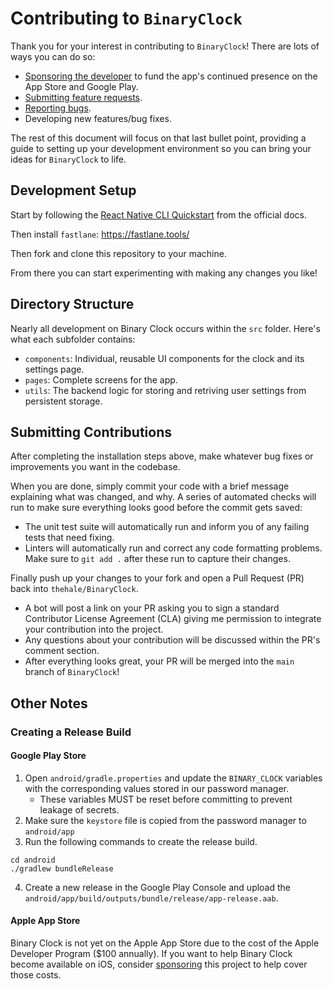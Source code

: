 <!--
 Copyright (c) 2022 Joseph Hale

 This Source Code Form is subject to the terms of the Mozilla Public
 License, v. 2.0. If a copy of the MPL was not distributed with this
 file, You can obtain one at http://mozilla.org/MPL/2.0/.
-->

# Contributing to `BinaryClock`

Thank you for your interest in contributing to `BinaryClock`! There are lots of ways you can do so:

- [Sponsoring the developer](https://github.com/sponsors/thehale) to fund the app's continued presence on the App Store and Google Play.
- [Submitting feature requests](https://github.com/thehale/BinaryClock/issues/new/choose).
- [Reporting bugs](https://github.com/thehale/BinaryClock/issues/new/choose).
- Developing new features/bug fixes.

The rest of this document will focus on that last bullet point, providing a
guide to setting up your development environment so you can bring your ideas for
`BinaryClock` to life.

## Development Setup

Start by following the [React Native CLI
Quickstart](https://reactnative.dev/docs/environment-setup) from the official
docs.

Then install `fastlane`: https://fastlane.tools/

Then fork and clone this repository to your machine.

From there you can start experimenting with making any changes you like!

## Directory Structure

Nearly all development on Binary Clock occurs within the `src` folder. Here's
what each subfolder contains:

- `components`: Individual, reusable UI components for the clock and its
  settings page.
- `pages`: Complete screens for the app.
- `utils`: The backend logic for storing and retriving user settings from
  persistent storage.

## Submitting Contributions

After completing the installation steps above, make whatever bug fixes or
improvements you want in the codebase.

When you are done, simply commit your code with a brief message explaining what
was changed, and why. A series of automated checks will run to make sure
everything looks good before the commit gets saved:

- The unit test suite will automatically run and inform you of any failing tests
  that need fixing.
- Linters will automatically run and correct any code formatting problems. Make
  sure to `git add .` after these run to capture their changes.

Finally push up your changes to your fork and open a Pull Request (PR) back into
`thehale/BinaryClock`.

- A bot will post a link on your PR asking you to sign a standard Contributor
  License Agreement (CLA) giving me permission to integrate your contribution
  into the project.
- Any questions about your contribution will be discussed within the PR's
  comment section.
- After everything looks great, your PR will be merged into the `main` branch of
  `BinaryClock`!

## Other Notes

### Creating a Release Build

#### Google Play Store

1. Open `android/gradle.properties` and update the `BINARY_CLOCK` variables with the corresponding values stored in our password manager.
   - These variables MUST be reset before committing to prevent leakage of secrets.
2. Make sure the `keystore` file is copied from the password manager to `android/app`
3. Run the following commands to create the release build.

```
cd android
./gradlew bundleRelease
```

4. Create a new release in the Google Play Console and upload the `android/app/build/outputs/bundle/release/app-release.aab`.

#### Apple App Store

Binary Clock is not yet on the Apple App Store due to the cost of the Apple
Developer Program ($100 annually). If you want to help Binary Clock become
available on iOS, consider [sponsoring](https://github.com/sponsors/thehale)
this project to help cover those costs.
